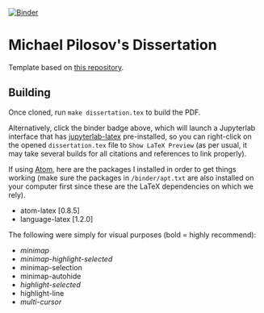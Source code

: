 [![Binder](https://mybinder.org/badge_logo.svg)](https://mybinder.org/v2/gh/mathematicalmichael/thesis.git/master?urlpath=lab/tree/dissertation.tex)
# Michael Pilosov's Dissertation

Template based on [this repository](github.com/dewittpe/ucd-dissertation-template).

## Building

Once cloned, run `make dissertation.tex` to build the PDF.

Alternatively, click the binder badge above, which will launch a Jupyterlab interface that has [jupyterlab-latex](https://github.com/jupyterlab/jupyterlab-latex) pre-installed, so you can right-click on the opened `dissertation.tex` file to `Show LaTeX Preview` (as per usual, it may take several builds for all citations and references to link properly). 

If using [Atom](https://atom.io/), here are the packages I installed in order to get things working (make sure the packages in `/binder/apt.txt` are also installed on your computer first since these are the LaTeX dependencies on which we rely). 
  - atom-latex [0.8.5]
  - language-latex [1.2.0]

The following were simply for visual purposes (bold = highly recommend):
  - *minimap*
  - *minimap-highlight-selected*
  - minimap-selection
  - minimap-autohide
  - *highlight-selected*
  - highlight-line
  - *multi-cursor*
